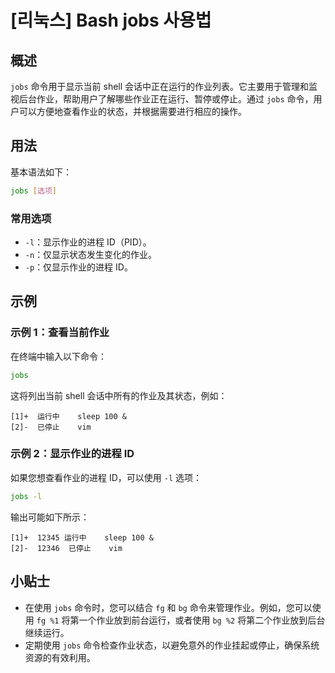 # [리눅스] Bash jobs 사용법

## 概述
`jobs` 命令用于显示当前 shell 会话中正在运行的作业列表。它主要用于管理和监视后台作业，帮助用户了解哪些作业正在运行、暂停或停止。通过 `jobs` 命令，用户可以方便地查看作业的状态，并根据需要进行相应的操作。

## 用法
基本语法如下：
```bash
jobs [选项]
```

### 常用选项
- `-l`：显示作业的进程 ID（PID）。
- `-n`：仅显示状态发生变化的作业。
- `-p`：仅显示作业的进程 ID。

## 示例
### 示例 1：查看当前作业
在终端中输入以下命令：
```bash
jobs
```
这将列出当前 shell 会话中所有的作业及其状态，例如：
```
[1]+  运行中    sleep 100 &
[2]-  已停止    vim
```

### 示例 2：显示作业的进程 ID
如果您想查看作业的进程 ID，可以使用 `-l` 选项：
```bash
jobs -l
```
输出可能如下所示：
```
[1]+  12345 运行中    sleep 100 &
[2]-  12346  已停止    vim
```

## 小贴士
- 在使用 `jobs` 命令时，您可以结合 `fg` 和 `bg` 命令来管理作业。例如，您可以使用 `fg %1` 将第一个作业放到前台运行，或者使用 `bg %2` 将第二个作业放到后台继续运行。
- 定期使用 `jobs` 命令检查作业状态，以避免意外的作业挂起或停止，确保系统资源的有效利用。